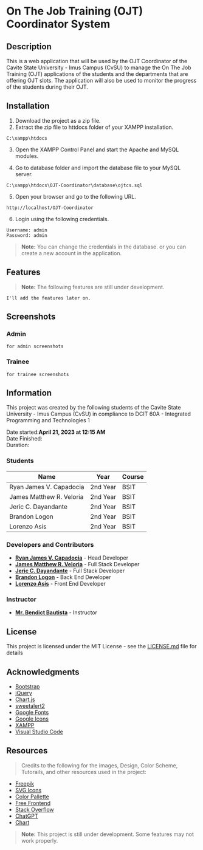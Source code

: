 # On The Job Training (OJT) Coordinator System
## Description
This is a web application that will be used by the OJT Coordinator of the Cavite State University - Imus Campus (CvSU) to manage the On The Job Training (OJT) applications of the students and the departments that are offering OJT slots. The application will also be used to monitor the progress of the students during their OJT.

## Installation
1. Download the project as a zip file.
2. Extract the zip file to httdocs folder of your XAMPP installation.
```
C:\xampp\htdocs
```
3. Open the XAMPP Control Panel and start the Apache and MySQL modules.

4. Go to database folder and import the database file to your MySQL server.
```
C:\xampp\htdocs\OJT-Coordinator\database\ojtcs.sql
```
5. Open your browser and go to the following URL.
```
http://localhost/OJT-Coordinator
```
6. Login using the following credentials.
```
Username: admin
Password: admin
```
> **Note:** You can change the credentials in the database. or you can create a new account in the application.

## Features
> **Note:** The following features are still under development.

`I'll add the features later on.`

## Screenshots
### Admin
`for admin screenshots`
### Trainee
`for trainee screenshots`

## Information
This project was created by the following students of the Cavite State University - Imus Campus (CvSU) in compliance to DCIT 60A - Integrated Programming and Technologies 1

Date started:**April 21, 2023 at 12:15 AM**  
Date Finished:  
Duration:  

### Students
| Name | Year | Course |
| --- | --- | --- |
| Ryan James V. Capadocia | 2nd Year | BSIT |
| James Matthew R. Veloria | 2nd Year | BSIT |
| Jeric C. Dayandante | 2nd Year | BSIT |
| Brandon Logon | 2nd Year | BSIT |
| Lorenzo Asis | 2nd Year | BSIT |


### Developers and Contributors
- [**Ryan James V. Capadocia**]() - Head Developer
- [**James Matthew R. Veloria**]() - Full Stack Developer
-  [**Jeric C. Dayandante**]() - Full Stack Developer
- [**Brandon Logon**]() - Back End Developer
- [**Lorenzo Asis**]() - Front End Developer

### Instructor
- [**Mr. Bendict Bautista**](#instructor) - Instructor

## License
This project is licensed under the MIT License - see the [LICENSE.md](LICENSE.md) file for details

## Acknowledgments
- [Bootstrap](https://getbootstrap.com/)
- [jQuery](https://jquery.com/)
- [Chart.js](https://www.chartjs.org/)
- [sweetalert2](https://sweetalert2.github.io/)
- [Google Fonts](https://fonts.google.com/)
- [Google Icons](https://fonts.google.com/icons)
- [XAMPP](https://www.apachefriends.org/download.html)
- [Visual Studio Code](https://code.visualstudio.com/download)


## Resources
> Credits to the following for the images, Design, Color Scheme, Tutorails, and other resources used in the project:
- [Freepik](https://www.freepik.com/)
- [SVG Icons](https://www.svgrepo.com/collection/iconsax-duotone-filled-icons)
- [Color Pallette](https://www.color-hex.com/color-palette/77108)
- [Free Frontend](https://freefrontend.com/)
- [Stack Overflow](https://stackoverflow.com/)
- [ChatGPT](https://chat.openai.com/)
- [Chart](https://www.chartjs.org/)



> **Note:** This project is still under development. Some features may not work properly.




